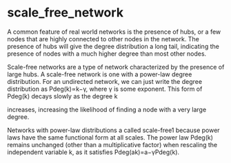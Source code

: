# scale_free_network


A common feature of real world networks is the presence of hubs, or a few nodes that are highly connected to other nodes in the network. The presence of hubs will give the degree distribution a long tail, indicating the presence of nodes with a much higher degree than most other nodes.

Scale-free networks are a type of network characterized by the presence of large hubs. A scale-free network is one with a power-law degree distribution. For an undirected network, we can just write the degree distribution as
Pdeg(k)∝k−γ,
where γ is some exponent. This form of Pdeg(k) decays slowly as the degree k

increases, increasing the likelihood of finding a node with a very large degree.

Networks with power-law distributions a called scale-free1 because power laws have the same functional form at all scales. The power law Pdeg(k)
remains unchanged (other than a multiplicative factor) when rescaling the independent variable k, as it satisfies Pdeg(ak)=a−γPdeg(k).
